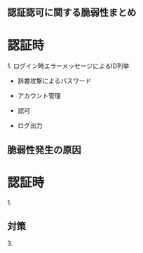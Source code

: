 ## 認証認可に関する脆弱性まとめ

# 認証時
1\. ログイン時エラーメッセージによるID列挙
- 辞書攻撃によるパスワード

- アカウント管理
- 認可
- ログ出力

## 脆弱性発生の原因
# 認証時
1\.  


## 対策
3\.



